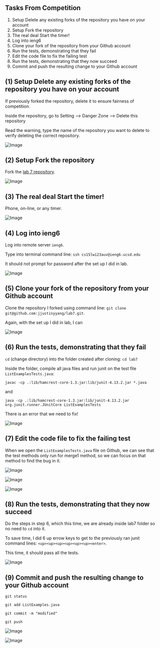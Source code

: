 Tasks From Competition
---
1. Setup Delete any existing forks of the repository you have on your account
2. Setup Fork the repository
3. The real deal Start the timer!
4. Log into ieng6
5. Clone your fork of the repository from your Github account
6. Run the tests, demonstrating that they fail
7. Edit the code file to fix the failing test
8. Run the tests, demonstrating that they now succeed
9. Commit and push the resulting change to your Github account

(1) Setup Delete any existing forks of the repository you have on your account
---
If previously forked the repository, delete it to ensure fairness of competition.

Inside the repository, go to Setting --> Danger Zone --> Delete this repository

Read the warning, type the name of the repository you want to delete to verify deleting the correct repository.

![Image](delete_repo.png)

(2) Setup Fork the repository
---
Fork the [lab 7 repository](https://github.com/ucsd-cse15l-w23/lab7).

![Image](fork_repo.png)

(3) The real deal Start the timer!
---
Phone, on-line, or any timer.

![Image](timer.png)

(4) Log into ieng6
---
Log into remote server `ieng6`.

Type into terminal command line: `ssh cs15lwi23auv@ieng6.ucsd.edu`

It should not prompt for password after the set up I did in lab.

![Image](login.png)

(5) Clone your fork of the repository from your Github account
---
Clone the repository I forked using command line: `git clone git@github.com:jjustinyyang/lab7.git`.

Again, with the set up I did in lab, I can 

![Image](clone_repo.png)

(6) Run the tests, demonstrating that they fail
---
`cd` (change directory) into the folder created after cloning: `cd lab7`

Inside the folder, compile all java files and run junit on the test file `ListExamplesTests.java`:

`javac -cp .:lib/hamcrest-core-1.3.jar:lib/junit-4.13.2.jar *.java`

and

`java -cp .:lib/hamcrest-core-1.3.jar:lib/junit-4.13.2.jar org.junit.runner.JUnitCore ListExamplesTests`

There is an error that we need to fix!

![Image](fail_tests.png)

(7) Edit the code file to fix the failing test
---

When we open the `ListExamplesTests.java` file on Github, we can see that the test methods only run for merge1 method, so we can focus on that method to find the bug in it.

![Image](nano.png)

![Image](before_fix.png)

![Image](after_fix.png)

(8) Run the tests, demonstrating that they now succeed
---
Do the steps in step 6, which this time, we are already inside lab7 folder so no need to `cd` into it.

To save time, I did 6 up errow keys to get to the previously ran junit command lines: `<up><up><up><up><up><up><enter>`.
 
This time, it should pass all the tests.

![Image](succeed_tests.png)

(9) Commit and push the resulting change to your Github account
---
`git status`

`git add ListExamples.java`

`git commit -m "modified"`

`git push`

![Image](commit_push1.png)
 
![Image](commit_push2.png)
